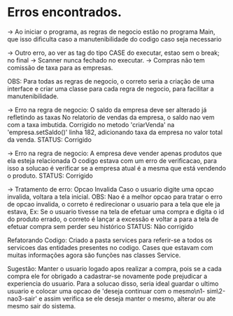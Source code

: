 # Erros encontrados.

-> Ao iniciar o programa, as regras de negocio estão no programa Main, que isso dificulta caso a manutenibilidade do codigo caso seja necessario


-> Outro erro, ao ver as tag do tipo CASE do executar, estao sem o break; no final
-> Scanner nunca fechado no executar.
-> Compras não tem comissão de taxa para as empresas.

OBS: Para todas as regras de negocio, o correto seria a criação de uma interface e criar uma classe para cada regra de negocio, para facilitar a 
    manutenibilidade.

-> Erro na regra de negocio: O saldo da empresa deve ser alterado já refletindo as taxas
   No relatorio de vendas da empresa, o saldo nao vem com a taxa imbutida.
   Corrigido no metodo 'criarVenda' na 'empresa.setSaldo()' linha 182, adicionando taxa da empresa no valor total da venda.
   STATUS: Corrigido

-> Erro na regra de negocio: A empresa deve vender apenas produtos que ela esteja relacionada
                             O codigo estava com um erro de verificacao, para isso a solucao é verificar se a empresa atual é a mesma que está vendendo o produto.
                             STATUS: Corrigido



-> Tratamento de erro: Opcao Invalida
                        Caso o usuario digite uma opcao invalida, voltara a tela inicial.
                        OBS: Nao é a melhor opcao para tratar o erro de opcao invalida, o correto é redirecionar o usuario para a tela que ele ja estava, 
                        Ex: Se o usuario tivesse na tela de efetuar uma compra e digita o id do produto errado, o correto é lançar a excessão e voltar a para a
                            tela de efetuar compra sem perder seu histórico
                            STATUS:  Não corrigido

Refatorando Codigo: Criado a pasta services para referir-se a todos os servicoes das entidades presentes no codigo.
                    Cases que estavam com muitas informações agora são funções nas classes Service.
                    

Sugestão: Manter o usuario logado apos realizar a compra, pois se a cada compra ele for obrigado a cadastrar-se novamente pode 
          prejudicar a experiencia do usuario.
          Para a solucao disso, seria ideal guardar o ultimo usuario e colocar uma opcao de 'deseja continuar com o mesmo\n1- sim\2-nao3-sair'
          e assim verifica se ele deseja manter o mesmo, alterar ou ate mesmo sair do sistema.